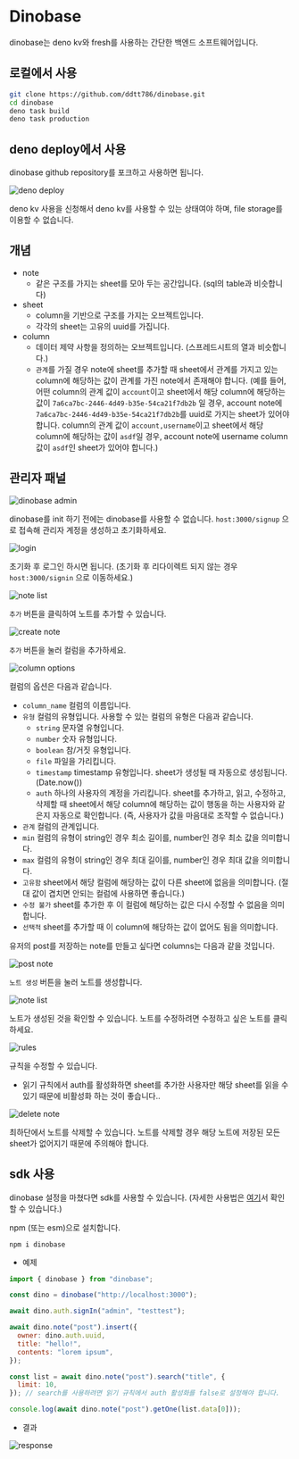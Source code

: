 # Dinobase

dinobase는 deno kv와 fresh를 사용하는 간단한 백엔드 소프트웨어입니다.

## 로컬에서 사용

```bash
git clone https://github.com/ddtt786/dinobase.git
cd dinobase
deno task build
deno task production
```

## deno deploy에서 사용

dinobase github repository를 포크하고 사용하면 됩니다.

![deno deploy](images/deno_deploy.png)

deno kv 사용을 신청해서 deno kv를 사용할 수 있는 상태여야 하며, file storage를
이용할 수 없습니다.

## 개념

- note
  - 같은 구조를 가지는 sheet를 모아 두는 공간입니다. (sql의 table과 비슷합니다)
- sheet
  - column을 기반으로 구조를 가지는 오브젝트입니다.
  - 각각의 sheet는 고유의 uuid를 가집니다.
- column
  - 데이터 제약 사항을 정의하는 오브젝트입니다. (스프레드시트의 열과
    비슷합니다.)
  - `관계`를 가질 경우 note에 sheet를 추가할 때 sheet에서 관계를 가지고 있는
    column에 해당하는 값이 관계를 가진 note에서 존재해야 합니다. (예를 들어,
    어떤 column의 관계 값이 `account`이고 sheet에서 해당 column에 해당하는 값이
    `7a6ca7bc-2446-4d49-b35e-54ca21f7db2b` 일 경우, account note에
    `7a6ca7bc-2446-4d49-b35e-54ca21f7db2b`를 uuid로 가지는 sheet가 있어야
    합니다. column의 관계 값이 `account,username`이고 sheet에서 해당 column에
    해당하는 값이 `asdf`일 경우, account note에 username column 값이 `asdf`인
    sheet가 있어야 합니다.)

## 관리자 패널

![dinobase admin](images/dinobase_admin.png)

dinobase를 init 하기 전에는 dinobase를 사용할 수 없습니다. `host:3000/signup`
으로 접속해 관리자 계정을 생성하고 초기화하세요.

![login](images/login.png)

초기화 후 로그인 하시면 됩니다. (초기화 후 리다이렉트 되지 않는 경우
`host:3000/signin` 으로 이동하세요.)

![note list](images/note_list.png)

`추가` 버튼을 클릭하여 노트를 추가할 수 있습니다.

![create note](images/create_note.png)

`추가` 버튼을 눌러 컬럼을 추가하세요.

![column options](images/column_options.png)

컬럼의 옵션은 다음과 같습니다.

- `column_name` 컬럼의 이름입니다.
- `유형` 컬럼의 유형입니다. 사용할 수 있는 컬럼의 유형은 다음과 같습니다.
  - `string` 문자열 유형입니다.
  - `number` 숫자 유형입니다.
  - `boolean` 참/거짓 유형입니다.
  - `file` 파일을 가리킵니다.
  - `timestamp` timestamp 유형입니다. sheet가 생성될 때 자동으로 생성됩니다.
    (Date.now())
  - `auth` 하나의 사용자의 계정을 가리킵니다. sheet를 추가하고, 읽고, 수정하고,
    삭제할 때 sheet에서 해당 column에 해당하는 값이 행동을 하는 사용자와 같은지
    자동으로 확인합니다. (즉, 사용자가 값을 마음대로 조작할 수 없습니다.)
- `관계` 컬럼의 관계입니다.
- `min` 컬럼의 유형이 string인 경우 최소 길이를, number인 경우 최소 값을
  의미합니다.
- `max` 컬럼의 유형이 string인 경우 최대 길이를, number인 경우 최대 값을
  의미합니다.
- `고유함` sheet에서 해당 컬럼에 해당하는 값이 다른 sheet에 없음을 의미합니다.
  (절대 값이 겹치면 안되는 컬럼에 사용하면 좋습니다.)
- `수정 불가` sheet를 추가한 후 이 컬럼에 해당하는 값은 다시 수정할 수 없음을
  의미합니다.
- `선택적` sheet를 추가할 때 이 column에 해당하는 값이 없어도 됨을 의미합니다.

유저의 post를 저장하는 note를 만들고 싶다면 columns는 다음과 같을 것입니다.

![post note](images/post_note.png)

`노트 생성` 버튼을 눌러 노트를 생성합니다.

![note list](images/note_list.2.png)

노트가 생성된 것을 확인할 수 있습니다. 노트를 수정하려면 수정하고 싶은 노트를
클릭하세요.

![rules](images/rules.png)

규칙을 수정할 수 있습니다.

- 읽기 규칙에서 auth를 활성화하면 sheet를 추가한 사용자만 해당 sheet를 읽을 수
  있기 때문에 비활성화 하는 것이 좋습니다..

![delete note](images/delete_note.png)

최하단에서 노트를 삭제할 수 있습니다. 노트를 삭제할 경우 해당 노트에 저장된 모든
sheet가 없어지기 때문에 주의해야 합니다.

## sdk 사용

dinobase 설정을 마쳤다면 sdk를 사용할 수 있습니다. (자세한 사용법은
[여기](https://github.com/ddtt786/dinobasesdk)서 확인할 수 있습니다.)

npm (또는 esm)으로 설치합니다.

```
npm i dinobase
```

- 예제

```js
import { dinobase } from "dinobase";

const dino = dinobase("http://localhost:3000");

await dino.auth.signIn("admin", "testtest");

await dino.note("post").insert({
  owner: dino.auth.uuid,
  title: "hello!",
  contents: "lorem ipsum",
});

const list = await dino.note("post").search("title", {
  limit: 10,
}); // search를 사용하려면 읽기 규칙에서 auth 활성화를 false로 설정해야 합니다.

console.log(await dino.note("post").getOne(list.data[0]));
```

- 결과

![response](images/res.png)
